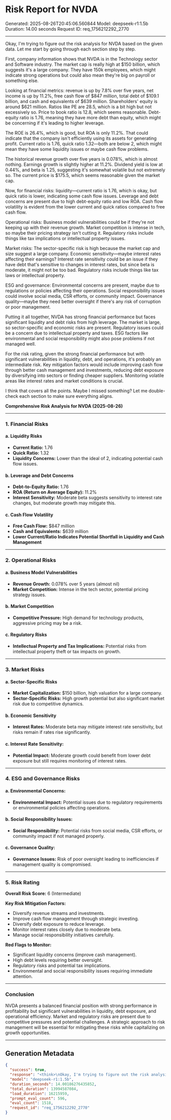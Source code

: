 # Risk Report for NVDA

Generated: 2025-08-26T20:45:06.560844
Model: deepseek-r1:1.5b
Duration: 14.00 seconds
Request ID: req_1756212292_2770

---

<think>
Okay, I'm trying to figure out the risk analysis for NVDA based on the given data. Let me start by going through each section step by step.

First, company information shows that NVDA is in the Technology sector and Software industry. The market cap is really high at $150 billion, which suggests it's a large company. They have 150k employees, which might indicate strong operations but could also mean they're big on payroll or something else.

Looking at financial metrics: revenue is up by 7.8% over five years, net income is up by 11.2%, free cash flow of $847 million, total debt of $109.1 billion, and cash and equivalents of $639 million. Shareholders' equity is around $621 million. Ratios like PE are 28.5, which is a bit high but not excessively so. Price to book ratio is 12.8, which seems reasonable. Debt-equity ratio is 1.76, meaning they have more debt than equity, which might be concerning if it's leading to higher leverage.

The ROE is 26.4%, which is good, but ROA is only 11.2%. That could indicate that the company isn't efficiently using its assets for generating profit. Current ratio is 1.76, quick ratio 1.32—both are below 2, which might mean they have some liquidity issues or maybe cash flow problems.

The historical revenue growth over five years is 0.078%, which is almost nothing. Earnings growth is slightly higher at 11.2%. Dividend yield is low at 0.44%, and beta is 1.25, suggesting it's somewhat volatile but not extremely so. The current price is $175.5, which seems reasonable given the market cap.

Now, for financial risks: liquidity—current ratio is 1.76, which is okay, but quick ratio is lower, indicating some cash flow issues. Leverage and debt concerns are present due to high debt-equity ratio and low ROA. Cash flow volatility is evident from the lower current and quick ratios compared to free cash flow.

Operational risks: Business model vulnerabilities could be if they're not keeping up with their revenue growth. Market competition is intense in tech, so maybe their pricing strategy isn't cutting it. Regulatory risks include things like tax implications or intellectual property issues.

Market risks: The sector-specific risk is high because the market cap and size suggest a large company. Economic sensitivity—maybe interest rates affecting their earnings? Interest rate sensitivity could be an issue if they have debt that's sensitive to changes in interest rates, but since beta is moderate, it might not be too bad. Regulatory risks include things like tax laws or intellectual property.

ESG and governance: Environmental concerns are present, maybe due to regulations or policies affecting their operations. Social responsibility issues could involve social media, CSR efforts, or community impact. Governance quality—maybe they need better oversight if there's any risk of corruption or poor management.

Putting it all together, NVDA has strong financial performance but faces significant liquidity and debt risks from high leverage. The market is large, so sector-specific and economic risks are present. Regulatory issues could be a concern due to intellectual property and taxes. ESG factors like environmental and social responsibility might also pose problems if not managed well.

For the risk rating, given the strong financial performance but with significant vulnerabilities in liquidity, debt, and operations, it's probably an intermediate risk. Key mitigation factors would include improving cash flow through better cash management and investments, reducing debt exposure by diversifying into sectors or finding cheaper suppliers. Monitoring volatile areas like interest rates and market conditions is crucial.

I think that covers all the points. Maybe I missed something? Let me double-check each section to make sure everything aligns.
</think>

**Comprehensive Risk Analysis for NVDA (2025-08-26)**

---

### **1. Financial Risks**

#### **a. Liquidity Risks**
- **Current Ratio:** 1.76
- **Quick Ratio:** 1.32
- **Liquidity Concerns:** Lower than the ideal of 2, indicating potential cash flow issues.

#### **b. Leverage and Debt Concerns**
- **Debt-to-Equity Ratio:** 1.76
- **ROA (Return on Average Equity):** 11.2%
- **Interest Sensitivity:** Moderate beta suggests sensitivity to interest rate changes, but moderate growth may mitigate this.

#### **c. Cash Flow Volatility**
- **Free Cash Flow:** $847 million
- **Cash and Equivalents:** $639 million
- **Lower Current/Ratio Indicates Potential Shortfall in Liquidity and Cash Management**

---

### **2. Operational Risks**

#### **a. Business Model Vulnerabilities**
- **Revenue Growth:** 0.078% over 5 years (almost nil)
- **Market Competition:** Intense in the tech sector, potential pricing strategy issues.

#### **b. Market Competition**
- **Competitive Pressure:** High demand for technology products, aggressive pricing may be a risk.

#### **c. Regulatory Risks**
- **Intellectual Property and Tax Implications:** Potential risks from intellectual property theft or tax impacts on growth.

---

### **3. Market Risks**

#### **a. Sector-Specific Risks**
- **Market Capitalization:** $150 billion, high valuation for a large company.
- **Sector-Specific Risks:** High growth potential but also significant market risk due to competitive dynamics.

#### **b. Economic Sensitivity**
- **Interest Rates:** Moderate beta may mitigate interest rate sensitivity, but risks remain if rates rise significantly.

#### **c. Interest Rate Sensitivity:**
- **Potential Impact:** Moderate growth could benefit from lower debt exposure but still requires monitoring of interest rates.

---

### **4. ESG and Governance Risks**

#### **a. Environmental Concerns:**
- **Environmental Impact:** Potential issues due to regulatory requirements or environmental policies affecting operations.

#### **b. Social Responsibility Issues:**
- **Social Responsibility:** Potential risks from social media, CSR efforts, or community impact if not managed properly.

#### **c. Governance Quality:**
- **Governance Issues:** Risk of poor oversight leading to inefficiencies if management quality is compromised.

---

### **5. Risk Rating**

**Overall Risk Score:** 6 (Intermediate)

**Key Risk Mitigation Factors:**
- Diversify revenue streams and investments.
- Improve cash flow management through strategic investing.
- Diversify debt exposure to reduce leverage.
- Monitor interest rates closely due to moderate beta.
- Manage social responsibility initiatives carefully.

**Red Flags to Monitor:**
- Significant liquidity concerns (improve cash management).
- High debt levels requiring better oversight.
- Regulatory risks and potential tax implications.
- Environmental and social responsibility issues requiring immediate attention.

---

### **Conclusion**

NVDA presents a balanced financial position with strong performance in profitability but significant vulnerabilities in liquidity, debt exposure, and operational efficiency. Market and regulatory risks are present due to competitive pressures and potential challenges. A strategic approach to risk management will be essential for mitigating these risks while capitalizing on growth opportunities.

---

## Generation Metadata
```json
{
  "success": true,
  "response": "<think>\nOkay, I'm trying to figure out the risk analysis for NVDA based on the given data. Let me start by going through each section step by step.\n\nFirst, company information shows that NVDA is in the Technology sector and Software industry. The market cap is really high at $150 billion, which suggests it's a large company. They have 150k employees, which might indicate strong operations but could also mean they're big on payroll or something else.\n\nLooking at financial metrics: revenue is up by 7.8% over five years, net income is up by 11.2%, free cash flow of $847 million, total debt of $109.1 billion, and cash and equivalents of $639 million. Shareholders' equity is around $621 million. Ratios like PE are 28.5, which is a bit high but not excessively so. Price to book ratio is 12.8, which seems reasonable. Debt-equity ratio is 1.76, meaning they have more debt than equity, which might be concerning if it's leading to higher leverage.\n\nThe ROE is 26.4%, which is good, but ROA is only 11.2%. That could indicate that the company isn't efficiently using its assets for generating profit. Current ratio is 1.76, quick ratio 1.32\u2014both are below 2, which might mean they have some liquidity issues or maybe cash flow problems.\n\nThe historical revenue growth over five years is 0.078%, which is almost nothing. Earnings growth is slightly higher at 11.2%. Dividend yield is low at 0.44%, and beta is 1.25, suggesting it's somewhat volatile but not extremely so. The current price is $175.5, which seems reasonable given the market cap.\n\nNow, for financial risks: liquidity\u2014current ratio is 1.76, which is okay, but quick ratio is lower, indicating some cash flow issues. Leverage and debt concerns are present due to high debt-equity ratio and low ROA. Cash flow volatility is evident from the lower current and quick ratios compared to free cash flow.\n\nOperational risks: Business model vulnerabilities could be if they're not keeping up with their revenue growth. Market competition is intense in tech, so maybe their pricing strategy isn't cutting it. Regulatory risks include things like tax implications or intellectual property issues.\n\nMarket risks: The sector-specific risk is high because the market cap and size suggest a large company. Economic sensitivity\u2014maybe interest rates affecting their earnings? Interest rate sensitivity could be an issue if they have debt that's sensitive to changes in interest rates, but since beta is moderate, it might not be too bad. Regulatory risks include things like tax laws or intellectual property.\n\nESG and governance: Environmental concerns are present, maybe due to regulations or policies affecting their operations. Social responsibility issues could involve social media, CSR efforts, or community impact. Governance quality\u2014maybe they need better oversight if there's any risk of corruption or poor management.\n\nPutting it all together, NVDA has strong financial performance but faces significant liquidity and debt risks from high leverage. The market is large, so sector-specific and economic risks are present. Regulatory issues could be a concern due to intellectual property and taxes. ESG factors like environmental and social responsibility might also pose problems if not managed well.\n\nFor the risk rating, given the strong financial performance but with significant vulnerabilities in liquidity, debt, and operations, it's probably an intermediate risk. Key mitigation factors would include improving cash flow through better cash management and investments, reducing debt exposure by diversifying into sectors or finding cheaper suppliers. Monitoring volatile areas like interest rates and market conditions is crucial.\n\nI think that covers all the points. Maybe I missed something? Let me double-check each section to make sure everything aligns.\n</think>\n\n**Comprehensive Risk Analysis for NVDA (2025-08-26)**\n\n---\n\n### **1. Financial Risks**\n\n#### **a. Liquidity Risks**\n- **Current Ratio:** 1.76\n- **Quick Ratio:** 1.32\n- **Liquidity Concerns:** Lower than the ideal of 2, indicating potential cash flow issues.\n\n#### **b. Leverage and Debt Concerns**\n- **Debt-to-Equity Ratio:** 1.76\n- **ROA (Return on Average Equity):** 11.2%\n- **Interest Sensitivity:** Moderate beta suggests sensitivity to interest rate changes, but moderate growth may mitigate this.\n\n#### **c. Cash Flow Volatility**\n- **Free Cash Flow:** $847 million\n- **Cash and Equivalents:** $639 million\n- **Lower Current/Ratio Indicates Potential Shortfall in Liquidity and Cash Management**\n\n---\n\n### **2. Operational Risks**\n\n#### **a. Business Model Vulnerabilities**\n- **Revenue Growth:** 0.078% over 5 years (almost nil)\n- **Market Competition:** Intense in the tech sector, potential pricing strategy issues.\n\n#### **b. Market Competition**\n- **Competitive Pressure:** High demand for technology products, aggressive pricing may be a risk.\n\n#### **c. Regulatory Risks**\n- **Intellectual Property and Tax Implications:** Potential risks from intellectual property theft or tax impacts on growth.\n\n---\n\n### **3. Market Risks**\n\n#### **a. Sector-Specific Risks**\n- **Market Capitalization:** $150 billion, high valuation for a large company.\n- **Sector-Specific Risks:** High growth potential but also significant market risk due to competitive dynamics.\n\n#### **b. Economic Sensitivity**\n- **Interest Rates:** Moderate beta may mitigate interest rate sensitivity, but risks remain if rates rise significantly.\n\n#### **c. Interest Rate Sensitivity:**\n- **Potential Impact:** Moderate growth could benefit from lower debt exposure but still requires monitoring of interest rates.\n\n---\n\n### **4. ESG and Governance Risks**\n\n#### **a. Environmental Concerns:**\n- **Environmental Impact:** Potential issues due to regulatory requirements or environmental policies affecting operations.\n\n#### **b. Social Responsibility Issues:**\n- **Social Responsibility:** Potential risks from social media, CSR efforts, or community impact if not managed properly.\n\n#### **c. Governance Quality:**\n- **Governance Issues:** Risk of poor oversight leading to inefficiencies if management quality is compromised.\n\n---\n\n### **5. Risk Rating**\n\n**Overall Risk Score:** 6 (Intermediate)\n\n**Key Risk Mitigation Factors:**\n- Diversify revenue streams and investments.\n- Improve cash flow management through strategic investing.\n- Diversify debt exposure to reduce leverage.\n- Monitor interest rates closely due to moderate beta.\n- Manage social responsibility initiatives carefully.\n\n**Red Flags to Monitor:**\n- Significant liquidity concerns (improve cash management).\n- High debt levels requiring better oversight.\n- Regulatory risks and potential tax implications.\n- Environmental and social responsibility issues requiring immediate attention.\n\n---\n\n### **Conclusion**\n\nNVDA presents a balanced financial position with strong performance in profitability but significant vulnerabilities in liquidity, debt exposure, and operational efficiency. Market and regulatory risks are present due to competitive pressures and potential challenges. A strategic approach to risk management will be essential for mitigating these risks while capitalizing on growth opportunities.",
  "model": "deepseek-r1:1.5b",
  "duration_seconds": 14.00186276435852,
  "total_duration": 13994587084,
  "load_duration": 16215959,
  "prompt_eval_count": 596,
  "eval_count": 1518,
  "request_id": "req_1756212292_2770"
}
```
